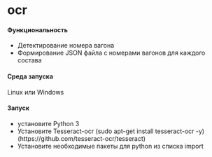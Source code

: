 # ocr
<h4>Функциональность</h4>
<ul>
  <li>Детектирование номера вагона</li>
  <li>Формирование JSON файла с номерами вагонов для каждого состава</li>
</ul>

<h4>Среда запуска</h4>
Linux или Windows

<h4>Запуск</h4>
<ul>
  <li>установите Python 3</li>
  <li>Установите Tesseract-ocr (sudo apt-get install tesseract-ocr -y) (https://github.com/tesseract-ocr/tesseract)</li>
  <li>Установите необходимые пакеты для python из списка import</li>
</ul>
